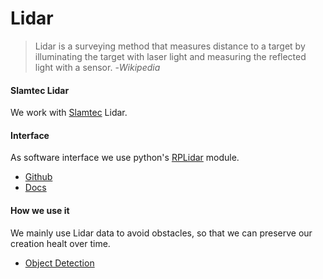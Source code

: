 # Lidar

> Lidar is a surveying method that measures distance to a target by illuminating the target with laser light and measuring the reflected light with a sensor. 
> -_Wikipedia_

#### Slamtec Lidar
We work with [Slamtec](http://www.slamtec.com/) Lidar.

#### Interface
As software interface we use python's [RPLidar](https://github.com/SkoltechRobotics/rplidar) module.
+ [Github](https://github.com/SkoltechRobotics/rplidar)
+ [Docs](https://rplidar.readthedocs.io/en/latest/)

#### How we use it
We mainly use Lidar data to avoid obstacles, so that we can preserve our creation healt over time.
+ [Object Detection](/lidar/objectdetection.md)